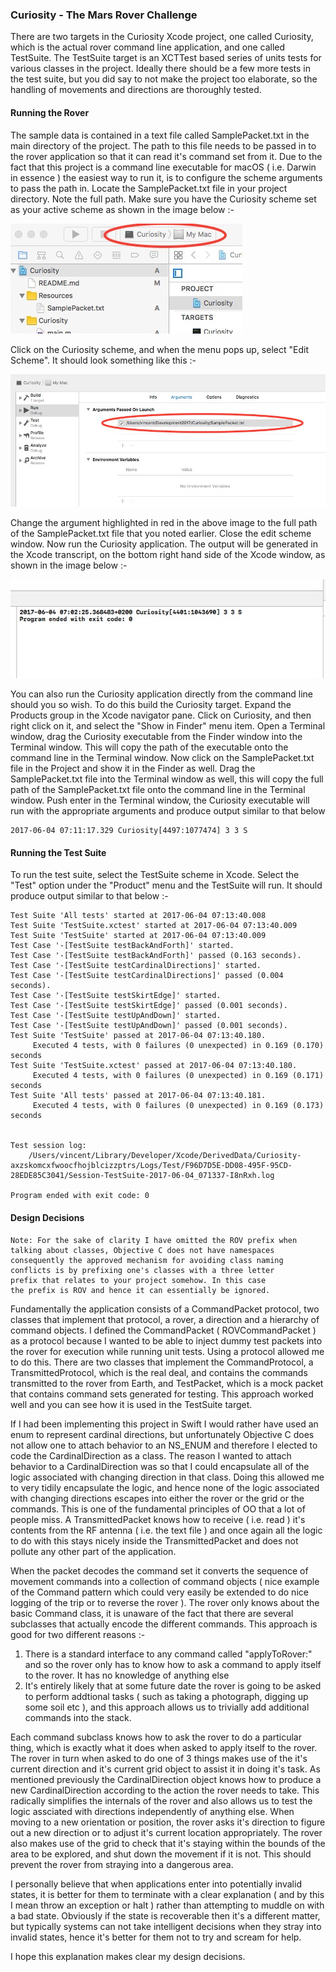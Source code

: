 ### Curiosity - The Mars Rover Challenge

There are two targets in the Curiosity Xcode project, one called Curiosity, which is the actual rover command line application, and one called TestSuite. The TestSuite target is an XCTTest based series of units tests for various classes in the project. Ideally there should be a few more tests in the test suite, but you did say to not make the project too elaborate, so the handling of movements and directions are thoroughly tested.

#### Running the Rover

The sample data is contained in a text file called SamplePacket.txt in the main directory of the project. The path to this file needs to be passed in to the rover application so that it can read it's command set from it. Due to the fact that this project is a command line executable for macOS ( i.e. Darwin in essence ) the easiest way to run it, is to configure the scheme arguments to pass the path in. Locate the SamplePacket.txt file in your project directory. Note the full path. Make sure you have the Curiosity scheme set as your active scheme as shown in the image below :-

![](./image1.jpeg)

Click on the Curiosity scheme, and when the menu pops up, select "Edit Scheme". It should look something like this :-

![](./image2.jpeg)

Change the argument highlighted in red in the above image to the full path of the SamplePacket.txt file that you noted earlier. Close the edit scheme window. Now run the Curiosity application. The output will be generated in the Xcode transcript, on the bottom right hand side of the Xcode window, as shown in the image below :-

![](./image3.jpeg)

You can also run the Curiosity application directly from the command line should you so wish. To do this build the Curiosity target. Expand the Products group in the Xcode navigator pane. Click on Curiosity, and then right click on it, and select the "Show in Finder" menu item. Open a Terminal window, drag the Curiosity executable from the Finder window into the Terminal window. This will copy the path of the executable onto the command line in the Terminal window. Now click on the SamplePacket.txt file in the Project and show it in the Finder as well. Drag the SamplePacket.txt file into the Terminal window as well, this will copy the full path of the SamplePacket.txt file onto the command line in the Terminal window. Push enter in the Terminal window, the Curiosity executable will run with the appropriate arguments and produce output similar to that below

~~~~
2017-06-04 07:11:17.329 Curiosity[4497:1077474] 3 3 S
~~~~

#### Running the Test Suite

To run the test suite, select the TestSuite scheme in Xcode. Select the "Test" option under the "Product" menu and the TestSuite will run. It should produce output similar to that below :-

~~~~
Test Suite 'All tests' started at 2017-06-04 07:13:40.008
Test Suite 'TestSuite.xctest' started at 2017-06-04 07:13:40.009
Test Suite 'TestSuite' started at 2017-06-04 07:13:40.009
Test Case '-[TestSuite testBackAndForth]' started.
Test Case '-[TestSuite testBackAndForth]' passed (0.163 seconds).
Test Case '-[TestSuite testCardinalDirections]' started.
Test Case '-[TestSuite testCardinalDirections]' passed (0.004 seconds).
Test Case '-[TestSuite testSkirtEdge]' started.
Test Case '-[TestSuite testSkirtEdge]' passed (0.001 seconds).
Test Case '-[TestSuite testUpAndDown]' started.
Test Case '-[TestSuite testUpAndDown]' passed (0.001 seconds).
Test Suite 'TestSuite' passed at 2017-06-04 07:13:40.180.
	 Executed 4 tests, with 0 failures (0 unexpected) in 0.169 (0.170) seconds
Test Suite 'TestSuite.xctest' passed at 2017-06-04 07:13:40.180.
	 Executed 4 tests, with 0 failures (0 unexpected) in 0.169 (0.171) seconds
Test Suite 'All tests' passed at 2017-06-04 07:13:40.181.
	 Executed 4 tests, with 0 failures (0 unexpected) in 0.169 (0.173) seconds


Test session log:
	/Users/vincent/Library/Developer/Xcode/DerivedData/Curiosity-axzskomcxfwoocfhojblcizzptrs/Logs/Test/F96D7D5E-DD08-495F-95CD-28EDE85C3041/Session-TestSuite-2017-06-04_071337-I8nRxh.log

Program ended with exit code: 0
~~~~

#### Design Decisions

~~~~
Note: For the sake of clarity I have omitted the ROV prefix when 
talking about classes, Objective C does not have namespaces 
consequently the approved mechanism for avoiding class naming 
conflicts is by prefixing one's classes with a three letter 
prefix that relates to your project somehow. In this case 
the prefix is ROV and hence it can essentially be ignored.
~~~~

Fundamentally the application consists of a CommandPacket protocol, two classes that implement that protocol, a rover, a direction and a hierarchy of command objects. I defined the CommandPacket ( ROVCommandPacket ) as a protocol because I wanted to be able to inject dummy test packets into the rover for execution while running unit tests. Using a protocol allowed me to do this. There are two classes that implement the CommandProtocol, a TransmittedProtocol, which is the real deal, and contains the commands transmitted to the rover from Earth, and TestPacket, which is a mock packet that contains command sets generated for testing. This approach worked well and you can see how it is used in the TestSuite target. 

If I had been implementing this project in Swift I would rather have used an enum to represent cardinal directions, but unfortunately Objective C does not allow one to attach behavior to an NS_ENUM and therefore I elected to code the CardinalDirection as a class. The reason I wanted to attach behavior to a CardinalDirection was so that I could encapsulate all of the logic associated with changing direction in that class. Doing this allowed me to very tidily encapsulate the logic, and hence none of the logic associated with changing directions escapes into either the rover or the grid or the commands. This is one of the fundamental principles of OO that a lot of people miss. A TransmittedPacket knows how to receive ( i.e. read ) it's contents from the RF antenna ( i.e. the text file ) and once again all the logic to do with this stays nicely inside the TransmittedPacket and does not pollute any other part of the application. 

When the packet decodes the command set it converts the sequence of movement commands into a collection of command objects ( nice example of the Command pattern which could very easily be extended to do nice logging of the trip or to reverse the rover ). The rover only knows about the basic Command class, it is unaware of the fact that there are several subclasses that actually encode the different commands. This approach is good for two different reasons :-

1. There is a standard interface to any command called "applyToRover:" and so the rover only has to know how to ask a command to apply itself to the rover. It has no knowledge of anything else
2. It's entirely likely that at some future date the rover is going to be asked to perform addtional tasks ( such as taking a photograph, digging up some soil etc ), and this approach allows us to trivially add additional commands into the stack.

Each command subclass knows how to ask the rover to do a particular thing, which is exactly what it does when asked to apply itself to the rover. The rover in turn when asked to do one of 3 things makes use of the it's current direction and it's current grid object to assist it in doing it's task. As mentioned previously the CardinalDirection object knows how to produce a new CardinalDirection according to the action the rover needs to take. This radically simplifies the internals of the rover and also allows us to test the logic assciated with directions independently of anything else. When moving to a new orientation or position, the rover asks it's direction to figure out a new direction or to adjust it's current location appropriately. The rover also makes use of the grid to check that it's staying within the bounds of the area to be explored, and shut down the movement if it is not. This should prevent the rover from straying into a dangerous area. 

I personally believe that when applications enter into potentially invalid states, it is better for them to terminate with a clear explanation ( and by this I mean throw an exception or halt ) rather than attempting to muddle on with a bad state. Obviously if the state is recoverable then it's a different matter, but typically systems can not take intelligent decisions when they stray into invalid states, hence it's better for them not to try and scream for help. 

I hope this explanation makes clear my design decisions. 